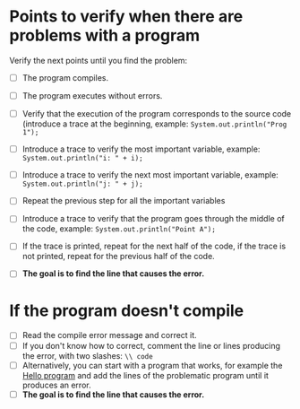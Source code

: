 # Points to verify when there are problems with a program  

Verify the next points until you find the problem:

- [ ] The program compiles.
- [ ] The program executes without errors.
- [ ] Verify that the execution of the program corresponds to the source code (introduce a trace at the beginning, example: ```System.out.println("Prog 1");``` 
- [ ] Introduce a trace to verify the most important variable, example: ```System.out.println("i: " + i);``` 
- [ ] Introduce a trace to verify the next most important variable, example: ```System.out.println("j: " + j);``` 
- [ ] Repeat the previous step for all the important variables 
- [ ] Introduce a trace to verify that the program goes through the middle of the code, example: ```System.out.println("Point A");``` 
- [ ] If the trace is printed, repeat for the next half of the code, if the trace is not printed, repeat for the previous half of the code.
- [ ] **The goal is to find the line that causes the error.**


# If the program doesn't compile

- [ ] Read the compile error message and correct it.
- [ ] If you don't know how to correct, comment the line or lines producing the error, with two slashes: ```\\ code ```  
- [ ] Alternatively, you can start with a program that works, for example the [Hello program](../Hello.md) and add the lines of the problematic program until it produces an error.
- [ ] **The goal is to find the line that causes the error.**
